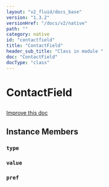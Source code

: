 ```yaml
---
layout: "v2_fluid/docs_base"
version: "1.3.2"
versionHref: "/docs/v2/native"
path: ""
category: native
id: "contactfield"
title: "ContactField"
header_sub_title: "Class in module "
doc: "ContactField"
docType: "class"
---
```









<h1 class="api-title">

  
  ContactField
  

  

  

</h1>

<a class="improve-v2-docs" href="http://github.com/driftyco/ionic-native/edit/master/-native/src/plugins/contacts.ts#L114">
  Improve this doc
</a>





<!-- decorators --><!-- @usage tag -->


<!-- @property tags -->


<!-- methods on the class -->

<h2>Instance Members</h2>

<div id="type"></div>

<h3>
  <code>type</code>
  

</h3>












<div id="value"></div>

<h3>
  <code>value</code>
  

</h3>












<div id="pref"></div>

<h3>
  <code>pref</code>
  

</h3>










<!-- related link --><!-- end content block -->


<!-- end body block -->


